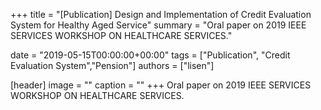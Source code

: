 +++
title = "[Publication] Design and Implementation of Credit Evaluation System for Healthy Aged Service"
summary = "Oral paper on 2019 IEEE SERVICES WORKSHOP ON HEALTHCARE SERVICES."

date = "2019-05-15T00:00:00+00:00"
tags = ["Publication", "Credit Evaluation System","Pension"]
authors = ["lisen"]

[header]
image = ""
caption = ""
+++
Oral paper on 2019 IEEE SERVICES WORKSHOP ON HEALTHCARE SERVICES.
